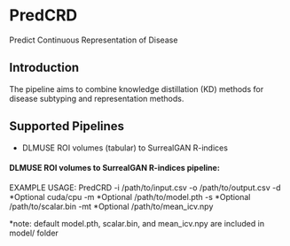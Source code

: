 # PredCRD
Predict Continuous Representation of Disease

## Introduction
The pipeline aims to combine knowledge distillation (KD) methods for disease subtyping and representation methods.

## Supported Pipelines
- DLMUSE ROI volumes (tabular) to SurrealGAN R-indices
#### DLMUSE ROI volumes to SurrealGAN R-indices pipeline:
EXAMPLE USAGE:
    PredCRD  -i           /path/to/input.csv
             -o           /path/to/output.csv
             -d           *Optional cuda/cpu
             -m           *Optional /path/to/model.pth
             -s           *Optional /path/to/scalar.bin
             -mt          *Optional /path/to/mean_icv.npy
 
*note: default model.pth, scalar.bin, and mean_icv.npy are included in model/ folder
